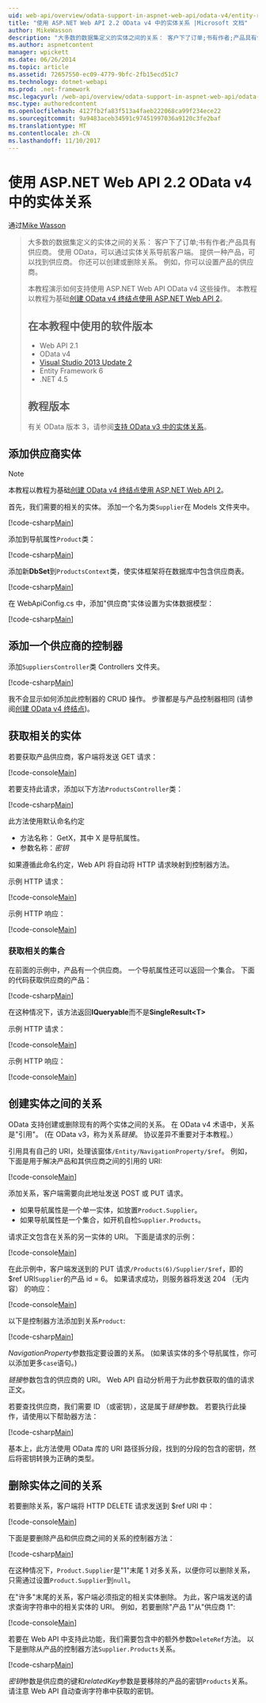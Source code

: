 ```yaml
---
uid: web-api/overview/odata-support-in-aspnet-web-api/odata-v4/entity-relations-in-odata-v4
title: "使用 ASP.NET Web API 2.2 OData v4 中的实体关系 |Microsoft 文档"
author: MikeWasson
description: "大多数的数据集定义的实体之间的关系： 客户下了订单;书有作者;产品具有供应商。 使用 OData，可以通过导航客户端..."
ms.author: aspnetcontent
manager: wpickett
ms.date: 06/26/2014
ms.topic: article
ms.assetid: 72657550-ec09-4779-9bfc-2fb15ecd51c7
ms.technology: dotnet-webapi
ms.prod: .net-framework
msc.legacyurl: /web-api/overview/odata-support-in-aspnet-web-api/odata-v4/entity-relations-in-odata-v4
msc.type: authoredcontent
ms.openlocfilehash: 4127fb2fa83f513a4faeb222068ca99f234ece22
ms.sourcegitcommit: 9a9483aceb34591c97451997036a9120c3fe2baf
ms.translationtype: MT
ms.contentlocale: zh-CN
ms.lasthandoff: 11/10/2017
---
```

<a name="entity-relations-in-odata-v4-using-aspnet-web-api-22"></a>使用 ASP.NET Web API 2.2 OData v4 中的实体关系
====================
通过[Mike Wasson](https://github.com/MikeWasson)

> 大多数的数据集定义的实体之间的关系： 客户下了订单;书有作者;产品具有供应商。 使用 OData，可以通过实体关系导航客户端。 提供一种产品，可以找到供应商。 你还可以创建或删除关系。 例如，你可以设置产品的供应商。
> 
> 本教程演示如何支持使用 ASP.NET Web API OData v4 这些操作。 本教程以教程为基础[创建 OData v4 终结点使用 ASP.NET Web API 2](create-an-odata-v4-endpoint.md)。
> 
> ## <a name="software-versions-used-in-the-tutorial"></a>在本教程中使用的软件版本
> 
> 
> - Web API 2.1
> - OData v4
> - [Visual Studio 2013 Update 2](https://www.visualstudio.com/downloads/download-visual-studio-vs)
> - Entity Framework 6
> - .NET 4.5
> 
> 
> ## <a name="tutorial-versions"></a>教程版本
> 
> 有关 OData 版本 3，请参阅[支持 OData v3 中的实体关系](https://asp.net/web-api/overview/odata-support-in-aspnet-web-api/odata-v3/working-with-entity-relations)。


## <a name="add-a-supplier-entity"></a>添加供应商实体

> [!NOTE]
> 本教程以教程为基础[创建 OData v4 终结点使用 ASP.NET Web API 2](create-an-odata-v4-endpoint.md)。


首先，我们需要的相关的实体。 添加一个名为类`Supplier`在 Models 文件夹中。

[!code-csharp[Main](entity-relations-in-odata-v4/samples/sample1.cs)]

添加到导航属性`Product`类：

[!code-csharp[Main](entity-relations-in-odata-v4/samples/sample2.cs?highlight=13-15)]

添加新**DbSet**到`ProductsContext`类，使实体框架将在数据库中包含供应商表。

[!code-csharp[Main](entity-relations-in-odata-v4/samples/sample3.cs?highlight=10)]

在 WebApiConfig.cs 中，添加&quot;供应商&quot;实体设置为实体数据模型：

[!code-csharp[Main](entity-relations-in-odata-v4/samples/sample4.cs?highlight=6)]

## <a name="add-a-suppliers-controller"></a>添加一个供应商的控制器

添加`SuppliersController`类 Controllers 文件夹。

[!code-csharp[Main](entity-relations-in-odata-v4/samples/sample5.cs)]

我不会显示如何添加此控制器的 CRUD 操作。 步骤都是与产品控制器相同 (请参阅[创建 OData v4 终结点](create-an-odata-v4-endpoint.md))。

## <a name="getting-related-entities"></a>获取相关的实体

若要获取产品供应商，客户端将发送 GET 请求：

[!code-console[Main](entity-relations-in-odata-v4/samples/sample6.cmd)]

若要支持此请求，添加以下方法`ProductsController`类：

[!code-csharp[Main](entity-relations-in-odata-v4/samples/sample7.cs)]

此方法使用默认命名约定

- 方法名称： GetX，其中 X 是导航属性。
- 参数名称：*密钥*

如果遵循此命名约定，Web API 将自动将 HTTP 请求映射到控制器方法。

示例 HTTP 请求：

[!code-console[Main](entity-relations-in-odata-v4/samples/sample8.cmd)]

示例 HTTP 响应：

[!code-console[Main](entity-relations-in-odata-v4/samples/sample9.cmd)]

### <a name="getting-a-related-collection"></a>获取相关的集合

在前面的示例中，产品有一个供应商。 一个导航属性还可以返回一个集合。 下面的代码获取供应商的产品：

[!code-csharp[Main](entity-relations-in-odata-v4/samples/sample10.cs)]

在这种情况下，该方法返回**IQueryable**而不是**SingleResult&lt;T&gt;**

示例 HTTP 请求：

[!code-console[Main](entity-relations-in-odata-v4/samples/sample11.cmd)]

示例 HTTP 响应：

[!code-console[Main](entity-relations-in-odata-v4/samples/sample12.cmd)]

## <a name="creating-a-relationship-between-entities"></a>创建实体之间的关系

OData 支持创建或删除现有的两个实体之间的关系。 在 OData v4 术语中，关系是&quot;引用&quot;。 (在 OData v3，称为关系*链接*。 协议差异不重要对于本教程。）

引用具有自己的 URI，处理该窗体`/Entity/NavigationProperty/$ref`。 例如，下面是用于解决产品和其供应商之间的引用的 URI:

[!code-console[Main](entity-relations-in-odata-v4/samples/sample13.cmd)]

添加关系，客户端需要向此地址发送 POST 或 PUT 请求。

- 如果导航属性是一个单一实体，如放置`Product.Supplier`。
- 如果导航属性是一个集合，如开机自检`Supplier.Products`。

请求正文包含在关系的另一实体的 URI。 下面是请求的示例：

[!code-console[Main](entity-relations-in-odata-v4/samples/sample14.cmd)]

在此示例中，客户端发送到的 PUT 请求`/Products(6)/Supplier/$ref`，即的 $ref URI`Supplier`的产品 id = 6。 如果请求成功，则服务器将发送 204 （无内容） 的响应：

[!code-console[Main](entity-relations-in-odata-v4/samples/sample15.cmd)]

以下是控制器方法添加到关系`Product`:

[!code-csharp[Main](entity-relations-in-odata-v4/samples/sample16.cs)]

*NavigationProperty*参数指定要设置的关系。 (如果该实体的多个导航属性，你可以添加更多`case`语句。)

*链接*参数包含的供应商的 URI。 Web API 自动分析用于为此参数获取的值的请求正文。

若要查找供应商，我们需要 ID （或密钥），这是属于*链接*参数。 若要执行此操作，请使用以下帮助器方法：

[!code-csharp[Main](entity-relations-in-odata-v4/samples/sample17.cs)]

基本上，此方法使用 OData 库的 URI 路径拆分段，找到的分段的包含的密钥，然后将密钥转换为正确的类型。

## <a name="deleting-a-relationship-between-entities"></a>删除实体之间的关系

若要删除关系，客户端将 HTTP DELETE 请求发送到 $ref URI 中：

[!code-console[Main](entity-relations-in-odata-v4/samples/sample18.cmd)]

下面是要删除产品和供应商之间的关系的控制器方法：

[!code-csharp[Main](entity-relations-in-odata-v4/samples/sample19.cs)]

在这种情况下，`Product.Supplier`是&quot;1&quot;末尾 1 对多关系，以便你可以删除关系，只需通过设置`Product.Supplier`到`null`。

在&quot;许多&quot;末尾的关系，客户端必须指定的相关实体删除。 为此，客户端发送的请求查询字符串中的相关实体的 URI。 例如，若要删除"产品 1"从"供应商 1":

[!code-console[Main](entity-relations-in-odata-v4/samples/sample20.cmd?highlight=1)]

若要在 Web API 中支持此功能，我们需要包含中的额外参数`DeleteRef`方法。 以下是删除从产品的控制器方法`Supplier.Products`关系。

[!code-csharp[Main](entity-relations-in-odata-v4/samples/sample21.cs)]

*密钥*参数是供应商的键和*relatedKey*参数是要移除的产品的密钥`Products`关系。 请注意 Web API 自动查询字符串中获取的密钥。
